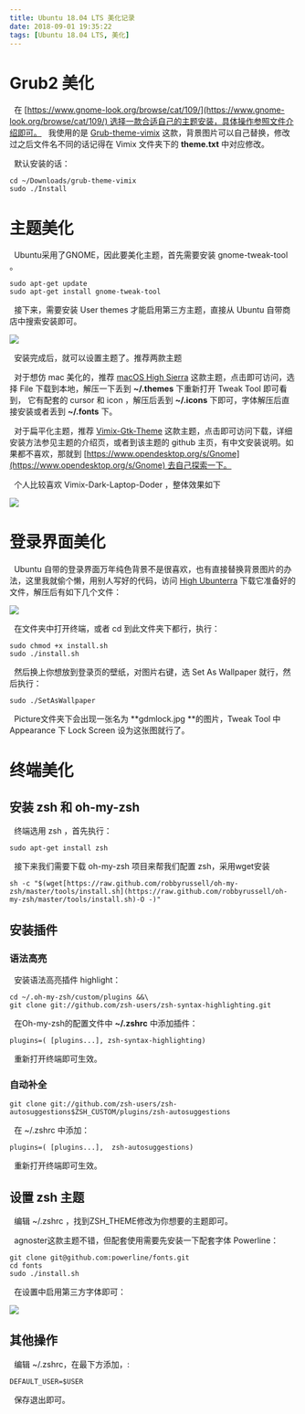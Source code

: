 ```yaml
---
title: Ubuntu 18.04 LTS 美化记录
date: 2018-09-01 19:35:22
tags: [Ubuntu 18.04 LTS, 美化]
---
```

# Grub2 美化

&nbsp;&nbsp;在 [https://www.gnome-look.org/browse/cat/109/](https://www.gnome-look.org/browse/cat/109/) 选择一款合适自己的主题安装，具体操作参照文件介绍即可。
&nbsp;&nbsp;我使用的是 [Grub-theme-vimix](https://www.gnome-look.org/p/1009236/) 这款，背景图片可以自己替换，修改过之后文件名不同的话记得在 Vimix 文件夹下的 **theme.txt** 中对应修改。

&nbsp;&nbsp;默认安装的话：
```
cd ~/Downloads/grub-theme-vimix
sudo ./Install
```
# 主题美化

&nbsp;&nbsp;Ubuntu采用了GNOME，因此要美化主题，首先需要安装 gnome-tweak-tool 。
```
sudo apt-get update
sudo apt-get install gnome-tweak-tool
```
&nbsp;&nbsp;接下来，需要安装 User themes 才能启用第三方主题，直接从 Ubuntu 自带商店中搜索安装即可。

![](https://s1.ax1x.com/2018/09/01/PxVyIU.png)

&nbsp;&nbsp;安装完成后，就可以设置主题了。推荐两款主题

&nbsp;&nbsp;对于想仿 mac 美化的，推荐 [macOS High Sierra](https://www.opendesktop.org/s/Gnome/p/1013714/) 这款主题，点击即可访问，选择 File 下载到本地，解压一下丢到 **~/.themes** 下重新打开 Tweak Tool 即可看到， 它有配套的 cursor 和 icon ，解压后丢到 **~/.icons** 下即可，字体解压后直接安装或者丢到 **~/.fonts** 下。

&nbsp;&nbsp;对于扁平化主题，推荐 [Vimix-Gtk-Theme](https://www.gnome-look.org/p/1013698/) 这款主题，点击即可访问下载，详细安装方法参见主题的介绍页，或者到该主题的 github 主页，有中文安装说明。如果都不喜欢，那就到 [https://www.opendesktop.org/s/Gnome](https://www.opendesktop.org/s/Gnome) 去自己探索一下。

&nbsp;&nbsp;个人比较喜欢 Vimix-Dark-Laptop-Doder ，整体效果如下

![](https://s1.ax1x.com/2018/09/01/PxZoXn.png)

# 登录界面美化

&nbsp;&nbsp;Ubuntu 自带的登录界面万年纯色背景不是很喜欢，也有直接替换背景图片的办法，这里我就偷个懒，用别人写好的代码，访问 [High Ubunterra](https://www.opendesktop.org/s/Gnome/p/1207015/) 下载它准备好的文件，解压后有如下几个文件：

![](https://s1.ax1x.com/2018/09/01/PxVrZV.png)

&nbsp;&nbsp;在文件夹中打开终端，或者 cd 到此文件夹下都行，执行：
```
sudo chmod +x install.sh
sudo ./install.sh
```
&nbsp;&nbsp;然后换上你想放到登录页的壁纸，对图片右键，选 Set As Wallpaper 就行，然后执行：
```
sudo ./SetAsWallpaper
```
&nbsp;&nbsp;Picture文件夹下会出现一张名为 **gdmlock.jpg **的图片，Tweak Tool 中 Appearance 下 Lock Screen 设为这张图就行了。

# 终端美化

## 安装 zsh 和 oh-my-zsh

&nbsp;&nbsp;终端选用 zsh ，首先执行：
```
sudo apt-get install zsh
```
&nbsp;&nbsp;接下来我们需要下载 oh-my-zsh 项目来帮我们配置 zsh，采用wget安装
```
sh -c "$(wget[https://raw.github.com/robbyrussell/oh-my-zsh/master/tools/install.sh](https://raw.github.com/robbyrussell/oh-my-zsh/master/tools/install.sh)-O -)"
```
## 安装插件

### 语法高亮

&nbsp;&nbsp;安装语法高亮插件 highlight：
```
cd ~/.oh-my-zsh/custom/plugins &&\
git clone git://github.com/zsh-users/zsh-syntax-highlighting.git
```
&nbsp;&nbsp;在Oh-my-zsh的配置文件中 **~/.zshrc** 中添加插件：
```
plugins=( [plugins...], zsh-syntax-highlighting)
```
&nbsp;&nbsp;重新打开终端即可生效。

### 自动补全
```
git clone git://github.com/zsh-users/zsh-autosuggestions$ZSH_CUSTOM/plugins/zsh-autosuggestions
```
&nbsp;&nbsp;在 ~/.zshrc 中添加：
```
plugins=( [plugins...],  zsh-autosuggestions)
```
&nbsp;&nbsp;重新打开终端即可生效。

## 设置 zsh 主题

&nbsp;&nbsp;编辑 ~/.zshrc ，找到ZSH_THEME修改为你想要的主题即可。

&nbsp;&nbsp;agnoster这款主题不错，但配套使用需要先安装一下配套字体 Powerline：
```
git clone git@github.com:powerline/fonts.git
cd fonts
sudo ./install.sh
```
&nbsp;&nbsp;在设置中启用第三方字体即可：

![](https://s1.ax1x.com/2018/09/01/PxVJIS.png)

## 其他操作

&nbsp;&nbsp;编辑 ~/.zshrc，在最下方添加，:
```
DEFAULT_USER=$USER
```
&nbsp;&nbsp;保存退出即可。
